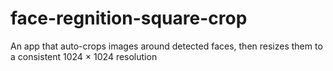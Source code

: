 # face-regnition-square-crop
An app that auto-crops images around detected faces, then resizes them to a consistent  1024 × 1024 resolution

